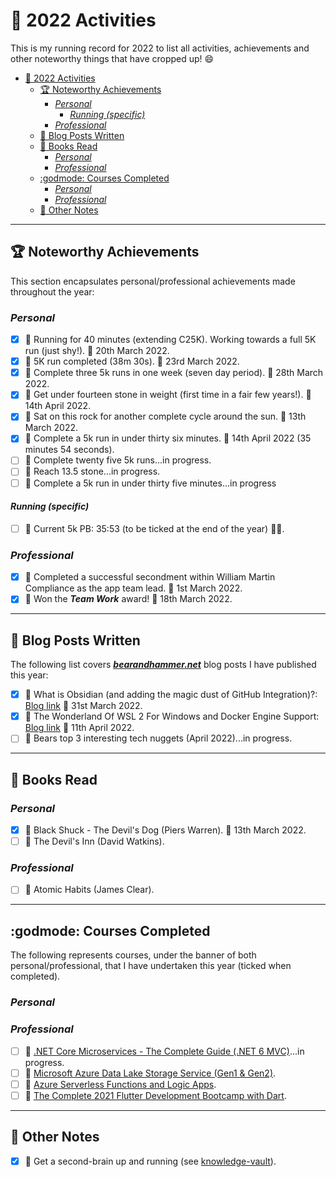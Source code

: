 # :confetti_ball: 2022 Activities

This is my running record for 2022 to list all activities, achievements and other noteworthy things that have cropped up! :smile:

- [:confetti_ball: 2022 Activities](#confetti_ball-2022-activities)
  - [:trophy: Noteworthy Achievements](#trophy-noteworthy-achievements)
    - [*Personal*](#personal)
      - [*Running (specific)*](#running-specific)
    - [*Professional*](#professional)
  - [:postbox: Blog Posts Written](#postbox-blog-posts-written)
  - [:blue_book: Books Read](#blue_book-books-read)
    - [*Personal*](#personal-1)
    - [*Professional*](#professional-1)
  - [:godmode: Courses Completed](#godmode-courses-completed)
    - [*Personal*](#personal-2)
    - [*Professional*](#professional-2)
  - [:notebook: Other Notes](#notebook-other-notes)

---

## :trophy: Noteworthy Achievements

This section encapsulates personal/professional achievements made throughout the year:

### *Personal*

- [x] :small_orange_diamond: Running for 40 minutes (extending C25K). Working towards a full 5K run (just shy!). :date: 20th March 2022.
- [x] :small_orange_diamond: 5K run completed (38m 30s). :date: 23rd March 2022.
- [x] :small_orange_diamond: Complete three 5k runs in one week (seven day period). :date: 28th March 2022.
- [x] :small_orange_diamond: Get under fourteen stone in weight (first time in a fair few years!). :date: 14th April 2022.
- [x] :small_orange_diamond: Sat on this rock for another complete cycle around the sun. :date: 13th March 2022.
- [x] :small_orange_diamond: Complete a 5k run in under thirty six minutes. :date: 14th April 2022 (35 minutes 54 seconds).
- [ ] :small_orange_diamond: Complete twenty five 5k runs...in progress.
- [ ] :small_orange_diamond: Reach 13.5 stone...in progress.
- [ ] :small_orange_diamond: Complete a 5k run in under thirty five minutes...in progress

#### *Running (specific)*

- [ ] :small_orange_diamond: Current 5k PB: 35:53 (to be ticked at the end of the year) :running_man:.

### *Professional*

- [x] :small_orange_diamond: Completed a successful secondment within William Martin Compliance as the app team lead. :date: 1st March 2022.
- [x] :small_orange_diamond: Won the ***Team Work*** award! :date: 18th March 2022.

---

## :postbox: Blog Posts Written

The following list covers ***[bearandhammer.net](https://bearandhammer.net)*** blog posts I have published this year:

- [x] :small_orange_diamond: What is Obsidian (and adding the magic dust of GitHub Integration)?: [Blog link](https://bearandhammer.net/2022/04/01/what-is-obsidian-and-adding-the-magic-dust-of-github-integration/) :date: 31st March 2022.
- [x] :small_orange_diamond: The Wonderland Of WSL 2 For Windows and Docker Engine Support: [Blog link](https://bearandhammer.net/2022/04/11/the-wonderland-of-wsl-2-for-windows-and-docker-engine-support/) :date: 11th April 2022.
- [ ] :small_orange_diamond: Bears top 3 interesting tech nuggets (April 2022)...in progress.

---

## :blue_book: Books Read

### *Personal*

- [x] :small_orange_diamond: Black Shuck - The Devil's Dog (Piers Warren). :date: 13th March 2022.
- [ ] :small_orange_diamond: The Devil's Inn (David Watkins).

### *Professional*

- [ ] :small_orange_diamond: Atomic Habits (James Clear).

---

## :godmode: Courses Completed

The following represents courses, under the banner of both personal/professional, that I have undertaken this year (ticked when completed).

### *Personal*

### *Professional*

- [ ] :small_orange_diamond: [.NET Core Microservices - The Complete Guide (.NET 6 MVC)](https://www.udemy.com/course/net-core-microservices-the-complete-guide-net-6-mvc/)...in progress.
- [ ] :small_orange_diamond: [Microsoft Azure Data Lake Storage Service (Gen1 & Gen2)](https://www.udemy.com/course/microsoft-azure-data-lake/).
- [ ] :small_orange_diamond: [Azure Serverless Functions and Logic Apps](https://www.udemy.com/course/azure-serverless/).
- [ ] :small_orange_diamond: [The Complete 2021 Flutter Development Bootcamp with Dart](https://www.udemy.com/course/flutter-bootcamp-with-dart/).

---

## :notebook: Other Notes

- [x] :small_orange_diamond: Get a second-brain up and running (see [knowledge-vault](https://github.com/bearandhammer/knowledge-vault)).
